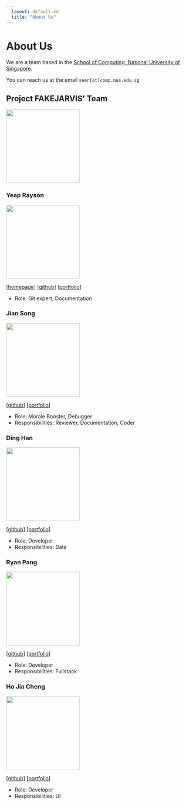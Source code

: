 ```yaml
---
  layout: default.md
  title: "About Us"
---
```


# About Us

We are a team based in the [School of Computing, National University of Singapore](http://www.comp.nus.edu.sg).

You can reach us at the email `seer[at]comp.nus.edu.sg`

## Project FAKEJARVIS' Team
<img src="images/fakejarvis.png" width="200px">

### Yeap Rayson

<img src="images/respirayson.png" width="200px">

[[homepage](http://linkedin.com/in/rayson-yeap)]
[[github](https://github.com/respirayson)]
[[portfolio](team/respirayson.md)]

* Role: Git expert, Documentation

### Jian Song

<img src="images/raydenlim.png" width="200px">

[[github](http://github.com/raydenlim)]
[[portfolio](team/raydenlim.md)]

* Role: Morale Booster, Debugger
* Responsibilities: Reviewer, Documentation, Coder

### Ding Han

<img src="images/ldinghan.png" width="200px">

[[github](http://github.com/ldinghan)] [[portfolio](team/ldinghan.md)]

* Role: Developer
* Responsibilities: Data

### Ryan Pang

<img src="images/originalidk.png" width="200px">

[[github](https://github.com/Originalidk)]
[[portfolio](team/originalidk.md)]

* Role: Developer
* Responsibilities: Fullstack

### Ho Jia Cheng

<img src="images/wesho1107.png" width="200px">

[[github](http://github.com/wesho1107)]
[[portfolio](team/wesho1107.md)]

* Role: Developer
* Responsibilities: UI
